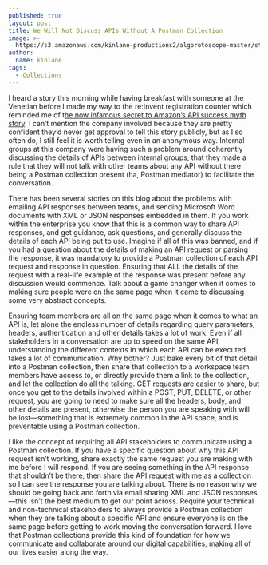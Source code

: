 ```yaml
---
published: true
layout: post
title: We Will Not Discuss APIs Without A Postman Collection
image: >-
  https://s3.amazonaws.com/kinlane-productions2/algorotoscope-master/stalin-time-chess-in-the-park-with-pigeons.jpg
author:
  name: kinlane
tags:
  - Collections
---
```

I heard a story this morning while having breakfast with someone at the Venetian before I made my way to the re:Invent registration counter which reminded me of t[he now infamous secret to Amazon’s API success myth story](https://apievangelist.com/2012/01/12/the-secret-to-amazons-success-internal-apis/). I can’t mention the company involved because they are pretty confident they’d never get approval to tell this story publicly, but as I so often do, I still feel it is worth telling even in an anonymous way. Internal groups at this company were having such a problem around coherently discussing the details of APIs between internal groups, that they made a rule that they will not talk with other teams about any API without there being a Postman collection present (ha, Postman mediator) to facilitate the conversation.

There has been several stories on this blog about the problems with emailing API responses between teams, and sending Microsoft Word documents with XML or JSON responses embedded in them. If you work within the enterprise you know that this is a common way to share API responses, and get guidance, ask questions, and generally discuss the details of each API being put to use. Imagine if all of this was banned, and if you had a question about the details of making an API request or parsing the response, it was mandatory to provide a Postman collection of each API request and response in question. Ensuring that ALL the details of the request with a real-life example of the response was present before any discussion would commence. Talk about a game changer when it comes to making sure people were on the same page when it came to discussing some very abstract concepts.

Ensuring team members are all on the same page when it comes to what an API is, let alone the endless number of details regarding query parameters, headers, authentication and other details takes a lot of work. Even if all stakeholders in a conversation are up to speed on the same API, understanding the different contexts in which each API can be executed takes a lot of communication. Why bother? Just bake every bit of that detail into a Postman collection, then share that collection to a workspace team members have access to, or directly provide them a link to the collection, and let the collection do all the talking. GET requests are easier to share, but once you get to the details involved within a POST, PUT, DELETE, or other request, you are going to need to make sure all the headers, body, and other details are present, otherwise the person you are speaking with will be lost—something that is extremely common in the API space, and is preventable using a Postman collection.

I like the concept of requiring all API stakeholders to communicate using a Postman collection. If you have a specific question about why this API request isn’t working, share exactly the same request you are making with me before I will respond. If you are seeing something in the API response that shouldn’t be there, then share the API request with me as a collection so I can see the response you are talking about. There is no reason why we should be going back and forth via email sharing XML and JSON responses—this isn’t the best medium to get our point across. Require your technical and non-technical stakeholders to always provide a Postman collection when they are talking about a specific API and ensure everyone is on the same page before getting to work moving the conversation forward. I love that Postman collections provide this kind of foundation for how we communicate and collaborate around our digital capabilities, making all of our lives easier along the way.